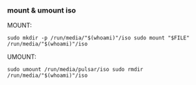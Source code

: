 ### mount & umount iso
MOUNT:

`
sudo mkdir -p /run/media/"$(whoami)"/iso
sudo mount "$FILE" /run/media/"$(whoami)"/iso
`

UMOUNT:

`
sudo umount /run/media/pulsar/iso
sudo rmdir /run/media/"$(whoami)"/iso 
`

